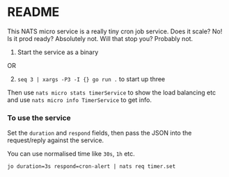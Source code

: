 # README

This NATS micro service is a really tiny cron job service. Does it scale? No! Is it prod ready? Absolutely not. Will that stop you? Probably not.

1. Start the service as a binary

OR

2. `seq 3 | xargs -P3 -I {} go run .` to start up three

Then use `nats micro stats timerService` to show the load balancing etc and use `nats micro info TimerService` to get info.

### To use the service

Set the `duration` and `respond` fields, then pass the JSON into the request/reply against the service.

You can use normalised time like `30s`, `1h` etc.

`jo duration=3s respond=cron-alert | nats req timer.set`